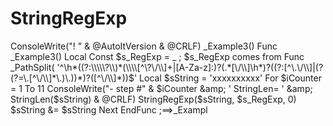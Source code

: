 # StringRegExp
ConsoleWrite("! " &amp; @AutoItVersion &amp; @CRLF)  _Example3()  Func _Example3()     Local Const $s_RegExp = _ ; $s_RegExp comes from Func _PathSplit(             '^\h*((?:\\\\\?\\)*(\\\\[^\?\/\\]+|[A-Za-z]:)?(.*[\/\\]\h*)?((?:[^\.\/\\]|(?(?=\.[^\/\\]*\.)\.))*)?([^\/\\]*))$'      Local $sString = 'xxxxxxxxxx'     For $iCounter = 1 To 11         ConsoleWrite("- step #" &amp; $iCounter &amp; ' StringLen= ' &amp; StringLen($sString) &amp; @CRLF)         StringRegExp($sString, $s_RegExp, 0)         $sString &amp;= $sString     Next EndFunc   ;==>_Exampl
